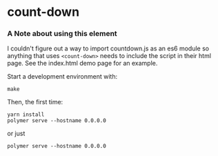 # count-down

### A Note about using this element
I couldn't figure out a way to import countdown.js as an es6 module
so anything that uses ``<count-down>`` needs to include the script in their html page.
See the index.html demo page for an example.

Start a development environment with:

```
make
```
Then, the first time:

```
yarn install
polymer serve --hostname 0.0.0.0
```

or just

```
polymer serve --hostname 0.0.0.0
```
